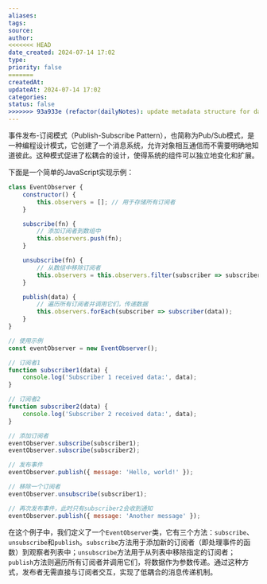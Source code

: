 ```yaml
---
aliases: 
tags: 
source: 
author: 
<<<<<<< HEAD
date_created: 2024-07-14 17:02
type: 
priority: false
=======
createdAt: 
updateAt: 2024-07-14 17:02
categories: 
status: false
>>>>>>> 93a933e (refactor(dailyNotes): update metadata structure for daily notes)
---
```

事件发布-订阅模式（Publish-Subscribe Pattern），也简称为Pub/Sub模式，是一种编程设计模式，它创建了一个消息系统，允许对象相互通信而不需要明确地知道彼此。这种模式促进了松耦合的设计，使得系统的组件可以独立地变化和扩展。

下面是一个简单的JavaScript实现示例：

```javascript
class EventObserver {
    constructor() {
        this.observers = []; // 用于存储所有订阅者
    }

    subscribe(fn) {
        // 添加订阅者到数组中
        this.observers.push(fn);
    }

    unsubscribe(fn) {
        // 从数组中移除订阅者
        this.observers = this.observers.filter(subscriber => subscriber !== fn);
    }

    publish(data) {
        // 遍历所有订阅者并调用它们，传递数据
        this.observers.forEach(subscriber => subscriber(data));
    }
}

// 使用示例
const eventObserver = new EventObserver();

// 订阅者1
function subscriber1(data) {
    console.log('Subscriber 1 received data:', data);
}

// 订阅者2
function subscriber2(data) {
    console.log('Subscriber 2 received data:', data);
}

// 添加订阅者
eventObserver.subscribe(subscriber1);
eventObserver.subscribe(subscriber2);

// 发布事件
eventObserver.publish({ message: 'Hello, world!' });

// 移除一个订阅者
eventObserver.unsubscribe(subscriber1);

// 再次发布事件，此时只有subscriber2会收到通知
eventObserver.publish({ message: 'Another message' });
```

在这个例子中，我们定义了一个`EventObserver`类，它有三个方法：`subscribe`、`unsubscribe`和`publish`。`subscribe`方法用于添加新的订阅者（即处理事件的函数）到观察者列表中；`unsubscribe`方法用于从列表中移除指定的订阅者；`publish`方法则遍历所有订阅者并调用它们，将数据作为参数传递。通过这种方式，发布者无需直接与订阅者交互，实现了低耦合的消息传递机制。